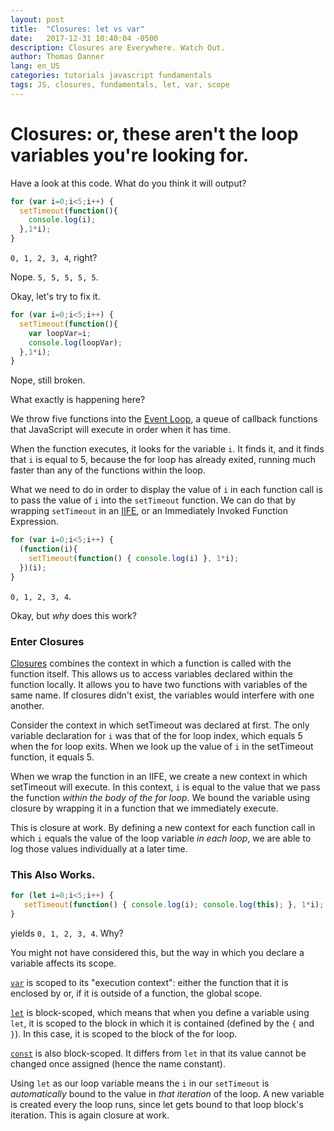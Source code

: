 ```yaml
---
layout: post
title:  "Closures: let vs var"
date:   2017-12-31 10:40:04 -0500
description: Closures are Everywhere. Watch Out.
author: Thomas Danner
lang: en_US
categories: tutorials javascript fundamentals
tags: JS, closures, fundamentals, let, var, scope
---
```


# Closures: or, these aren't the loop variables you're looking for.

Have a look at this code. What do you think it will output?

```javascript
for (var i=0;i<5;i++) {
  setTimeout(function(){
    console.log(i);
  },1*i);
}
```

`0, 1, 2, 3, 4`, right?

Nope. `5, 5, 5, 5, 5`.

Okay, let's try to fix it.

```javascript
for (var i=0;i<5;i++) {
  setTimeout(function(){
    var loopVar=i;
    console.log(loopVar);
  },1*i);
}
```

Nope, still broken.

What exactly is happening here?

We throw five functions into the [Event Loop](https://developer.mozilla.org/en-US/docs/Web/JavaScript/EventLoop), a queue of callback functions that JavaScript will execute in order when it has time.

When the function executes, it looks for the variable `i`. It finds it, and it finds that `i` is equal to 5, because the for loop has already exited, running much faster than any of the functions within the loop.

What we need to do in order to display the value of `i` in each function call is to pass the value of `i` into the `setTimeout` function. We can do that by wrapping `setTimeout` in an [IIFE](https://developer.mozilla.org/en-US/docs/Glossary/IIFE), or an Immediately Invoked Function Expression.

```javascript
for (var i=0;i<5;i++) {
  (function(i){
    setTimeout(function() { console.log(i) }, 1*i);
  })(i);
}
```

`0, 1, 2, 3, 4`.

Okay, but *why* does this work?

### Enter Closures

[Closures](https://developer.mozilla.org/en-US/docs/Web/JavaScript/Closures) combines the context in which a function is called with the function itself. This allows us to access variables declared within the function locally. It allows you to have two functions with variables of the same name. If closures didn't exist, the variables would interfere with one another.

Consider the context in which setTimeout was declared at first. The only variable declaration for `i` was that of the for loop index, which equals 5 when the for loop exits. When we look up the value of `i` in the setTimeout function, it equals 5.

When we wrap the function in an IIFE, we create a new context in which setTimeout will execute. In this context, `i` is equal to the value that we pass the function *within the body of the for loop*. We bound the variable using closure by wrapping it in a function that we immediately execute.

This is closure at work. By defining a new context for each function call in which `i` equals the value of the loop variable *in each loop*, we are able to log those values individually at a later time.

### This Also Works.

```javascript
for (let i=0;i<5;i++) {
   setTimeout(function() { console.log(i); console.log(this); }, 1*i);
}
```

yields `0, 1, 2, 3, 4`. Why?

You might not have considered this, but the way in which you declare a variable affects its scope.

[`var`](https://developer.mozilla.org/en-US/docs/Web/JavaScript/Reference/Statements/var) is scoped to its "execution context": either the function that it is enclosed by or, if it is outside of a function, the global scope.

[`let`](https://developer.mozilla.org/en-US/docs/Web/JavaScript/Reference/Statements/let) is block-scoped, which means that when you define a variable using `let`, it is scoped to the block in which it is contained (defined by the `{` and `}`). In this case, it is scoped to the block of the for loop.

[`const`](https://developer.mozilla.org/en-US/docs/Web/JavaScript/Reference/Statements/const) is also block-scoped. It differs from `let` in that its value cannot be changed once assigned (hence the name constant).

Using `let` as our loop variable means the `i` in our `setTimeout` is *automatically* bound to the value in *that iteration* of the loop. A new variable is created every the loop runs, since let gets bound to that loop block's iteration. This is again closure at work.

